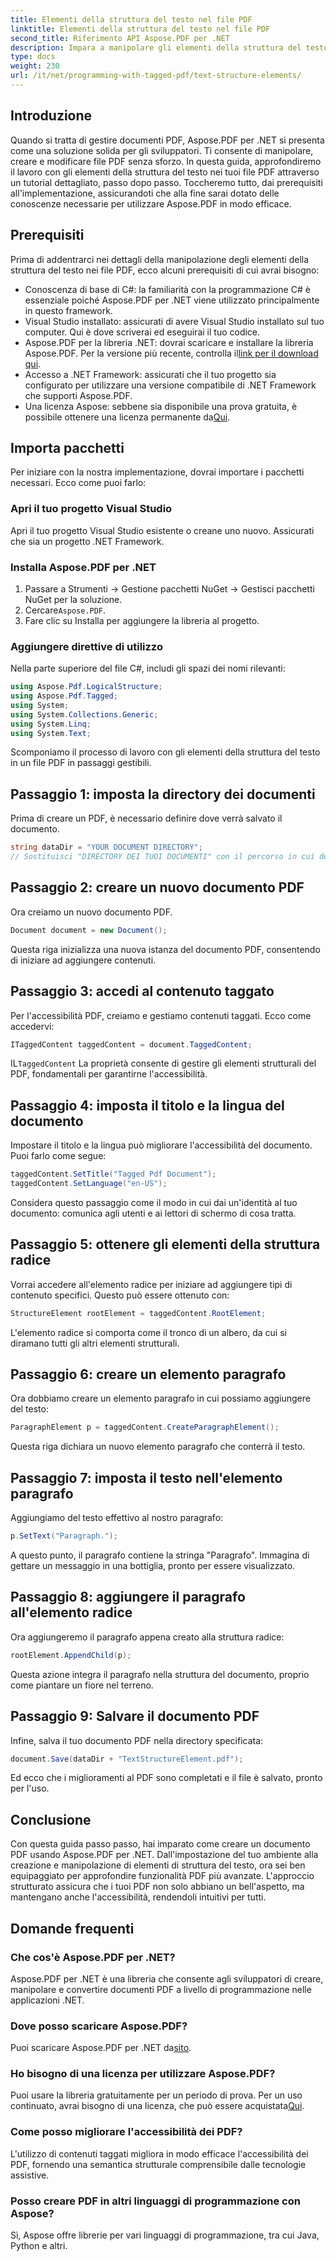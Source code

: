 ```yaml
---
title: Elementi della struttura del testo nel file PDF
linktitle: Elementi della struttura del testo nel file PDF
second_title: Riferimento API Aspose.PDF per .NET
description: Impara a manipolare gli elementi della struttura del testo nei PDF con Aspose.PDF per .NET. Questa guida passo passo copre tutto ciò di cui hai bisogno per creare PDF strutturati.
type: docs
weight: 230
url: /it/net/programming-with-tagged-pdf/text-structure-elements/
---
```

## Introduzione

Quando si tratta di gestire documenti PDF, Aspose.PDF per .NET si presenta come una soluzione solida per gli sviluppatori. Ti consente di manipolare, creare e modificare file PDF senza sforzo. In questa guida, approfondiremo il lavoro con gli elementi della struttura del testo nei tuoi file PDF attraverso un tutorial dettagliato, passo dopo passo. Toccheremo tutto, dai prerequisiti all'implementazione, assicurandoti che alla fine sarai dotato delle conoscenze necessarie per utilizzare Aspose.PDF in modo efficace.

## Prerequisiti

Prima di addentrarci nei dettagli della manipolazione degli elementi della struttura del testo nei file PDF, ecco alcuni prerequisiti di cui avrai bisogno:

- Conoscenza di base di C#: la familiarità con la programmazione C# è essenziale poiché Aspose.PDF per .NET viene utilizzato principalmente in questo framework.
- Visual Studio installato: assicurati di avere Visual Studio installato sul tuo computer. Qui è dove scriverai ed eseguirai il tuo codice.
-  Aspose.PDF per la libreria .NET: dovrai scaricare e installare la libreria Aspose.PDF. Per la versione più recente, controlla il[link per il download qui](https://releases.aspose.com/pdf/net/).
- Accesso a .NET Framework: assicurati che il tuo progetto sia configurato per utilizzare una versione compatibile di .NET Framework che supporti Aspose.PDF.
-  Una licenza Aspose: sebbene sia disponibile una prova gratuita, è possibile ottenere una licenza permanente da[Qui](https://purchase.aspose.com/buy).

## Importa pacchetti

Per iniziare con la nostra implementazione, dovrai importare i pacchetti necessari. Ecco come puoi farlo:

### Apri il tuo progetto Visual Studio
Apri il tuo progetto Visual Studio esistente o creane uno nuovo. Assicurati che sia un progetto .NET Framework.

### Installa Aspose.PDF per .NET
1. Passare a Strumenti -> Gestione pacchetti NuGet -> Gestisci pacchetti NuGet per la soluzione.
2.  Cercare`Aspose.PDF`.
3. Fare clic su Installa per aggiungere la libreria al progetto.

### Aggiungere direttive di utilizzo
Nella parte superiore del file C#, includi gli spazi dei nomi rilevanti:

```csharp
using Aspose.Pdf.LogicalStructure;
using Aspose.Pdf.Tagged;
using System;
using System.Collections.Generic;
using System.Linq;
using System.Text;
```

Scomponiamo il processo di lavoro con gli elementi della struttura del testo in un file PDF in passaggi gestibili.

## Passaggio 1: imposta la directory dei documenti

Prima di creare un PDF, è necessario definire dove verrà salvato il documento.

```csharp
string dataDir = "YOUR DOCUMENT DIRECTORY";
// Sostituisci "DIRECTORY DEI TUOI DOCUMENTI" con il percorso in cui desideri salvare il tuo PDF
```

## Passaggio 2: creare un nuovo documento PDF

Ora creiamo un nuovo documento PDF.

```csharp
Document document = new Document();
```

Questa riga inizializza una nuova istanza del documento PDF, consentendo di iniziare ad aggiungere contenuti.

## Passaggio 3: accedi al contenuto taggato

Per l'accessibilità PDF, creiamo e gestiamo contenuti taggati. Ecco come accedervi:

```csharp
ITaggedContent taggedContent = document.TaggedContent;
```

 IL`TaggedContent` La proprietà consente di gestire gli elementi strutturali del PDF, fondamentali per garantirne l'accessibilità.

## Passaggio 4: imposta il titolo e la lingua del documento

Impostare il titolo e la lingua può migliorare l'accessibilità del documento. Puoi farlo come segue:

```csharp
taggedContent.SetTitle("Tagged Pdf Document");
taggedContent.SetLanguage("en-US");
```

Considera questo passaggio come il modo in cui dai un'identità al tuo documento: comunica agli utenti e ai lettori di schermo di cosa tratta.

## Passaggio 5: ottenere gli elementi della struttura radice

Vorrai accedere all'elemento radice per iniziare ad aggiungere tipi di contenuto specifici. Questo può essere ottenuto con:

```csharp
StructureElement rootElement = taggedContent.RootElement;
```

L'elemento radice si comporta come il tronco di un albero, da cui si diramano tutti gli altri elementi strutturali.

## Passaggio 6: creare un elemento paragrafo

Ora dobbiamo creare un elemento paragrafo in cui possiamo aggiungere del testo:

```csharp
ParagraphElement p = taggedContent.CreateParagraphElement();
```

Questa riga dichiara un nuovo elemento paragrafo che conterrà il testo.

## Passaggio 7: imposta il testo nell'elemento paragrafo

Aggiungiamo del testo effettivo al nostro paragrafo:

```csharp
p.SetText("Paragraph.");
```

A questo punto, il paragrafo contiene la stringa "Paragrafo". Immagina di gettare un messaggio in una bottiglia, pronto per essere visualizzato.

## Passaggio 8: aggiungere il paragrafo all'elemento radice

Ora aggiungeremo il paragrafo appena creato alla struttura radice:

```csharp
rootElement.AppendChild(p);
```

Questa azione integra il paragrafo nella struttura del documento, proprio come piantare un fiore nel terreno.

## Passaggio 9: Salvare il documento PDF

Infine, salva il tuo documento PDF nella directory specificata:

```csharp
document.Save(dataDir + "TextStructureElement.pdf");
```

Ed ecco che i miglioramenti al PDF sono completati e il file è salvato, pronto per l'uso.

## Conclusione

Con questa guida passo passo, hai imparato come creare un documento PDF usando Aspose.PDF per .NET. Dall'impostazione del tuo ambiente alla creazione e manipolazione di elementi di struttura del testo, ora sei ben equipaggiato per approfondire funzionalità PDF più avanzate. L'approccio strutturato assicura che i tuoi PDF non solo abbiano un bell'aspetto, ma mantengano anche l'accessibilità, rendendoli intuitivi per tutti. 

## Domande frequenti

### Che cos'è Aspose.PDF per .NET?  
Aspose.PDF per .NET è una libreria che consente agli sviluppatori di creare, manipolare e convertire documenti PDF a livello di programmazione nelle applicazioni .NET.

### Dove posso scaricare Aspose.PDF?  
 Puoi scaricare Aspose.PDF per .NET da[sito](https://releases.aspose.com/pdf/net/).

### Ho bisogno di una licenza per utilizzare Aspose.PDF?  
Puoi usare la libreria gratuitamente per un periodo di prova. Per un uso continuato, avrai bisogno di una licenza, che può essere acquistata[Qui](https://purchase.aspose.com/buy).

### Come posso migliorare l'accessibilità dei PDF?  
L'utilizzo di contenuti taggati migliora in modo efficace l'accessibilità dei PDF, fornendo una semantica strutturale comprensibile dalle tecnologie assistive.

### Posso creare PDF in altri linguaggi di programmazione con Aspose?  
Sì, Aspose offre librerie per vari linguaggi di programmazione, tra cui Java, Python e altri.